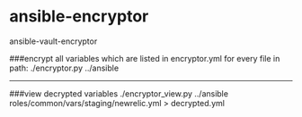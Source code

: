 # ansible-encryptor
ansible-vault-encryptor


###encrypt all variables which are listed in encryptor.yml for every file in path:
./encryptor.py ../ansible


---


###view decrypted variables
./encryptor_view.py ../ansible roles/common/vars/staging/newrelic.yml > decrypted.yml
